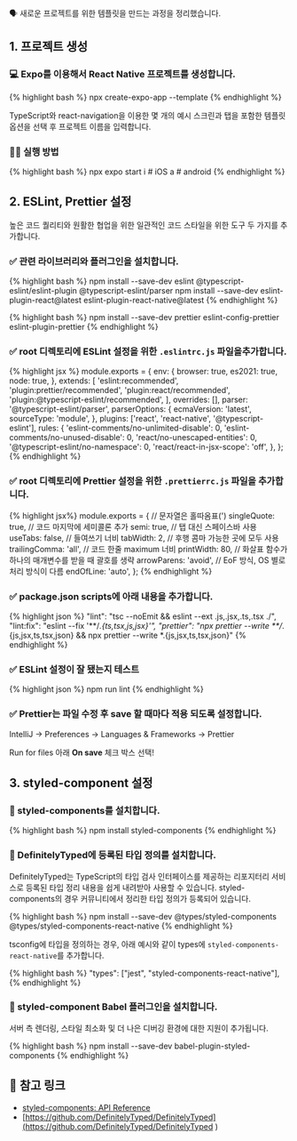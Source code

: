 <aside>
🗣 새로운 프로젝트를 위한 템플릿을 만드는 과정을 정리했습니다.
</aside>

## 1. 프로젝트 생성

### 💻 Expo를 이용해서 React Native 프로젝트를 생성합니다.

{% highlight bash %}
npx create-expo-app --template
{% endhighlight %}

TypeScript와 react-navigation을 이용한 몇 개의 예시 스크린과 탭을 포함한 템플릿 옵션을 선택 후 프로젝트 이름을 입력합니다.

### 👩‍💻 실행 방법

{% highlight bash %}
npx expo start
i # iOS
a # android
{% endhighlight %}


## 2. ESLint, Prettier 설정

높은 코드 퀄리티와 원활한 협업을 위한 일관적인 코드 스타일을 위한 도구 두 가지를 추가합니다.

### ✅ 관련 라이브러리와 플러그인을 설치합니다.


{% highlight bash %}
npm install --save-dev eslint @typescript-eslint/eslint-plugin @typescript-eslint/parser
npm install --save-dev eslint-plugin-react@latest eslint-plugin-react-native@latest
{% endhighlight %}

{% highlight bash %}
npm install --save-dev prettier eslint-config-prettier eslint-plugin-prettier
{% endhighlight %}

### ✅ root 디렉토리에 ESLint 설정을 위한 `.eslintrc.js` 파일을추가합니다.

{% highlight jsx %}
module.exports = {
env: {
browser: true,
es2021: true,
node: true,
},
extends: [
'eslint:recommended',
'plugin:prettier/recommended',
'plugin:react/recommended',
'plugin:@typescript-eslint/recommended',
],
overrides: [],
parser: '@typescript-eslint/parser',
parserOptions: {
ecmaVersion: 'latest',
sourceType: 'module',
},
plugins: ['react', 'react-native', '@typescript-eslint'],
rules: {
'eslint-comments/no-unlimited-disable': 0,
'eslint-comments/no-unused-disable': 0,
'react/no-unescaped-entities': 0,
'@typescript-eslint/no-namespace': 0,
'react/react-in-jsx-scope': 'off',
},
};
{% endhighlight %}

### ✅ root 디렉토리에 Prettier 설정을 위한 `.prettierrc.js` 파일을 추가합니다.

{% highlight jsx%}
module.exports = {
// 문자열은 홀따옴표(')
singleQuote: true,
// 코드 마지막에 세미콜론 추가
semi: true,
// 탭 대신 스페이스바 사용
useTabs: false,
// 들여쓰기 너비
tabWidth: 2,
// 후행 콤마 가능한 곳에 모두 사용
trailingComma: 'all',
// 코드 한줄 maximum 너비
printWidth: 80,
// 화살표 함수가 하나의 매개변수를 받을 때 괄호를 생략
arrowParens: 'avoid',
// EoF 방식, OS 별로 처리 방식이 다름
endOfLine: 'auto',
};
{% endhighlight %}

### ✅ package.json scripts에 아래 내용을 추가합니다.

{% highlight json %}
"lint": "tsc --noEmit && eslint --ext .js,.jsx,.ts,.tsx ./",
"lint:fix": "eslint --fix '**/*.{ts,tsx,js,jsx}'",
"prettier": "npx prettier --write **/*.{js,jsx,ts,tsx,json} && npx prettier --write *.{js,jsx,ts,tsx,json}"
{% endhighlight %}


### ✅ ESLint 설정이 잘 됐는지 테스트

{% highlight json %}
npm run lint
{% endhighlight %}

### ✅ Prettier는 파일 수정 후 save 할 때마다 적용 되도록 설정합니다.

IntelliJ → Preferences → Languages & Frameworks → Prettier

Run for files 아래 **On save** 체크 박스 선택!

## 3. styled-component 설정

### 💅 styled-components를 설치합니다.


{% highlight bash %}
npm install styled-components
{% endhighlight %}

### 💅 DefinitelyTyped에 등록된 타입 정의를 설치합니다.

DefinitelyTyped는 TypeScript의 타입 검사 인터페이스를 제공하는 리포지터리 서비스로 등록된 타입 정리 내용을 쉽게 내려받아 사용할 수 있습니다. styled-components의 경우 커뮤니티에서 정리한 타입 정의가 등록되어 있습니다.


{% highlight bash %}
npm install --save-dev @types/styled-components @types/styled-components-react-native
{% endhighlight %}

tsconfig에 타입을 정의하는 경우, 아래 예시와 같이 types에 `styled-components-react-native`를 추가합니다.


{% highlight bash %}
"types": ["jest", "styled-components-react-native"],
{% endhighlight %}

### 💅 styled-component Babel 플러그인을 설치합니다.

서버 측 렌더링, 스타일 최소화 및 더 나은 디버깅 환경에 대한 지원이 추가됩니다.

{% highlight bash %}
npm install --save-dev babel-plugin-styled-components
{% endhighlight %}

## 🔗 참고 링크

- [styled-components: API Reference](https://styled-components.com/docs/api#typescript)
- [https://github.com/DefinitelyTyped/DefinitelyTyped](https://github.com/DefinitelyTyped/DefinitelyTyped
  )

